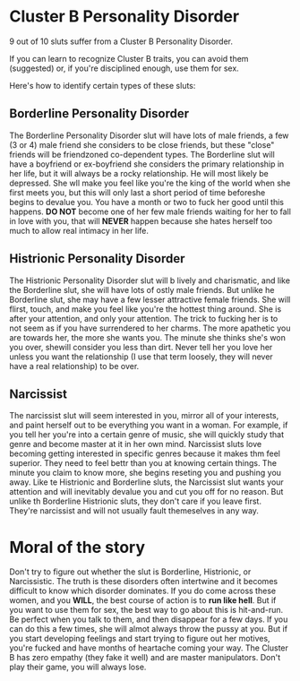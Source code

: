 Cluster B Personality Disorder
==============================
9 out of 10 sluts suffer from a Cluster B Personality Disorder.

If you can learn to recognize Cluster B traits, you can avoid them (suggested) or, if you're disciplined enough, use them for sex.

Here's how to identify certain types of these sluts:

Borderline Personality Disorder
-------------------------------
The Borderline Personality Disorder slut will have lots of male friends, a few (3 or 4) male friend she considers to be close friends, but these "close"
friends will be friendzoned co-dependent types. The Borderline slut will have a boyfriend or ex-boyfriend she considers the primary relationship in her life, but it will always be a rocky relationship.
He will most likely be depressed. She wll make you feel like you're the king of the world when she first meets you, but this will only last a short period of time beforeshe begins to devalue you.
You have a month or two to fuck her good until this happens. **DO NOT** become one of her few male friends waiting for her to fall in love with you, that will **NEVER** happen because she hates herself too much
to allow real intimacy in her life.

Histrionic Personality Disorder
-------------------------------

The Histrionic Personality Disorder slut will b lively and charismatic, and like the Borderline slut, she will have lots of ostly male friends. But unlike he Borderline slut, she may have a few lesser attractive female
friends. She will flirst, touch, and make you feel like you're the hottest thing around. She is after your attention, and only your attention. The trick to fucking her is to not seem as if you have surrendered to her charms.
The more apathetic you are towards her, the more she wants you. The minute she thinks she's won you over, shewill consider you less than dirt. Never tell her you love her unless you want the relationship
(I use that term loosely, they will never have a real relationship) to be over.

Narcissist
----------

The narcissist slut will seem interested in you, mirror all of your interests, and paint herself out to be everything you want in a woman. For example, if you tell her you're into a certain genre of music, she
will quickly study that genre and become master at it in her own mind. Narcissist sluts love becoming getting interested in specific genres because it makes thm feel superior. They need to feel bettr than you
at knowing certain things. The minute you claim to know more, she begins reseting you and pushing you away. Like te Histrionic and Borderline sluts, the Narcissist slut wants your attention and will inevitably devalue
you and cut you off for no reason. But unlike th Borderline Histrionic sluts, they don't care if you leave first. They're narcissist and will not usually fault themeselves in any way.

Moral of the story
==================
Don't try to figure out whether the slut is Borderline, Histrionic, or Narcissistic. The truth is these disorders often intertwine and it becomes difficult to know which disorder dominates. If you do come across
these women, and you **WILL**, the best course of action is to **run like hell**. But if you want to use them for sex, the best way to go about this is hit-and-run. Be perfect when you talk to them, and then
disappear for a few days. If you can do this a few times, she will almot always throw the pussy at you. But if you start developing feelings and start trying to figure out her motives, you're fucked and have months
of heartache coming your way. The Cluster B has zero empathy (they fake it well) and are master manipulators. Don't play their game, you will always lose.
